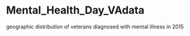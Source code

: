 # Mental_Health_Day_VAdata
geographic distribution of veterans diagnosed with mental illness in 2015

